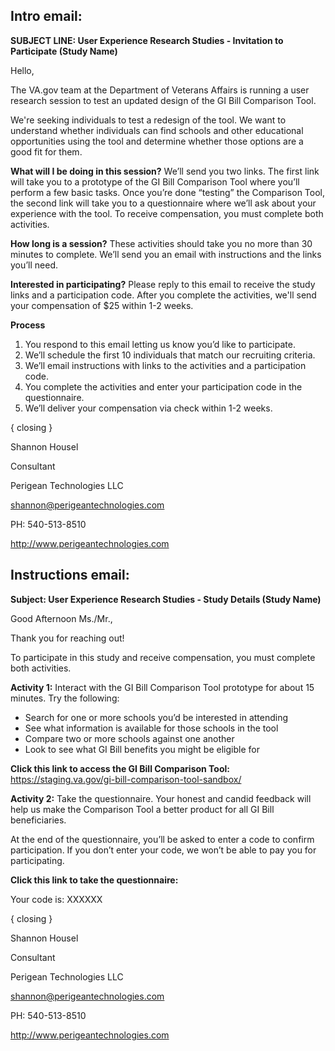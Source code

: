 ## Intro email:

**SUBJECT LINE: User Experience Research Studies - Invitation to Participate (Study Name)**

Hello,

The VA.gov team at the Department of Veterans Affairs is running a user research session to test an updated design of the GI Bill Comparison Tool.

We're seeking individuals to test a redesign of the tool. We want to understand whether individuals can find schools and other educational opportunities using the tool and determine whether those options are a good fit for them.


**What will I be doing in this session?** We’ll send you two links. The first link will take you to a prototype of the GI Bill Comparison Tool where you’ll perform a few basic tasks.  Once you’re done “testing” the Comparison Tool, the second link will take you to a questionnaire where we’ll ask about your experience with the tool. To receive compensation, you must complete both activities.


**How long is a session?** 
These activities should take you no more than 30 minutes to complete.  We’ll send you an email with instructions and the links you’ll need.  
 

**Interested in participating?** Please reply to this email to receive the study links and a participation code. After you complete the activities, we'll send your compensation of $25 within 1-2 weeks.


**Process**

1.	You respond to this email letting us know you’d like to participate.
2. We’ll schedule the first 10 individuals that match our recruiting criteria. 
3. We’ll email instructions with links to the activities and a participation code.
4. You complete the activities and enter your participation code in the questionnaire.
5. We’ll deliver your compensation via check within 1-2 weeks.

{ closing }

Shannon Housel

Consultant

Perigean Technologies LLC

shannon@perigeantechnologies.com

PH: 540-513-8510

http://www.perigeantechnologies.com

## Instructions email:

**Subject: User Experience Research Studies - Study Details (Study Name)**

Good Afternoon Ms./Mr., 

Thank you for reaching out! 

To participate in this study and receive compensation, you must complete both activities.

**Activity 1:** Interact with the GI Bill Comparison Tool prototype for about 15 minutes. Try the following:
*	Search for one or more schools you’d be interested in attending
*	See what information is available for those schools in the tool
*	Compare two or more schools against one another
*	Look to see what GI Bill benefits you might be eligible for

**Click this link to access the GI Bill Comparison Tool:** https://staging.va.gov/gi-bill-comparison-tool-sandbox/

**Activity 2:** Take the questionnaire. Your honest and candid feedback will help us make the Comparison Tool a better product for all GI Bill beneficiaries.

At the end of the questionnaire, you’ll be asked to enter a code to confirm participation.  If you don’t enter your code, we won’t be able to pay you for participating.

**Click this link to take the questionnaire:** <SurveyMonkey link>
  
Your code is: XXXXXX

{ closing }

Shannon Housel

Consultant

Perigean Technologies LLC

shannon@perigeantechnologies.com

PH: 540-513-8510

http://www.perigeantechnologies.com
